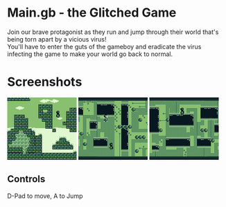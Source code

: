 # Main.gb - the Glitched Game
Join our brave protagonist as they run and jump through their world that's being torn apart by a vicious virus!  
You'll have to enter the guts of the gameboy and eradicate the virus infecting the game to make your world go back to normal.  

# Screenshots
![1](https://raw.githubusercontent.com/memoriesadrift/Spongia-2020/main/screenshots/bgb00002.bmp)
![2](https://raw.githubusercontent.com/memoriesadrift/Spongia-2020/main/screenshots/bgb00003.bmp)
![3](https://raw.githubusercontent.com/memoriesadrift/Spongia-2020/main/screenshots/bgb00004.bmp)


## Controls
D-Pad to move, A to Jump
